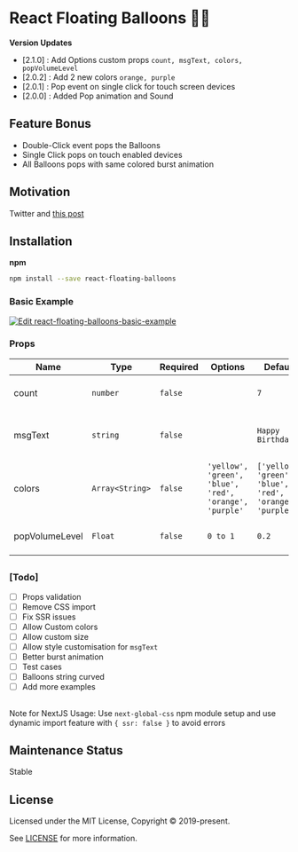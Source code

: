 # React Floating Balloons 🎈💥

**Version Updates**
- [2.1.0] : Add Options custom props `count, msgText, colors, popVolumeLevel`
- [2.0.2] : Add 2 new colors `orange, purple`
- [2.0.1] : Pop event on single click for touch screen devices
- [2.0.0] : Added Pop animation and Sound
##
## Feature Bonus
* Double-Click event pops the Balloons
* Single Click pops on touch enabled devices
* All Balloons pops with same colored burst animation

## Motivation
Twitter and 
[this post](https://erdoganbavas.medium.com/creating-birthday-balloons-like-twitter-profile-no-image-5348a1dc2720)
## Installation

**npm**

```bash
npm install --save react-floating-balloons
```
### Basic Example

[![Edit react-floating-balloons-basic-example](https://codesandbox.io/static/img/play-codesandbox.svg)](https://codesandbox.io/s/react-floating-balloons-basic-example-4cx9kh?fontsize=14&hidenavigation=1&theme=dark)

### Props

| Name        | Type                                   | Required | Options | Default | Description                                              |
| ----------- | -------------------------------------- | -------- | -------- | -------- | ---------------------------------------------------------|
| count    | `number`                             | `false`   | | `7`  | Number of balloons on the screen        |
| msgText       | `string`                               | `false` | | `Happy Birthday.`  | Msg written on random balloons(Keep it short)          |
| colors     | `Array<String>`                             | `false`  | `'yellow', 'green', 'blue', 'red', 'orange', 'purple'` | `['yellow', 'green', 'blue', 'red', 'orange', 'purple']` | list for balloons to choose random colors from                                      |
| popVolumeLevel | `Float`                               | `false` | `0 to 1` | `0.2` |  Volume level for Balloon pop sound                         |

##
### [Todo]
- [ ] Props validation
- [ ] Remove CSS import
- [ ] Fix SSR issues
- [ ] Allow Custom colors
- [ ] Allow custom size
- [ ] Allow style customisation for `msgText`
- [ ] Better burst animation
- [ ] Test cases
- [ ] Balloons string curved
- [ ] Add more examples

##

Note for NextJS Usage: Use `next-global-css` npm module setup and use dynamic import feature with `{ ssr: false }` to avoid errors

## Maintenance Status

Stable

[maintenance-image]: https://img.shields.io/badge/maintenance-stable-blue.svg

## License

Licensed under the MIT License, Copyright © 2019-present.

See [LICENSE](./LICENSE) for more information.
